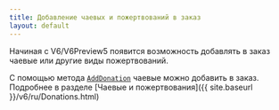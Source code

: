```yaml
---
title: Добавление чаевых и пожертвований в заказ
layout: default
---
```

Начиная с V6/V6Preview5 появится возможность добавлять в заказ чаевые или другие виды пожертвований.

С помощью метода [`AddDonation`](https://iiko.github.io/front.api.sdk/v6/html/M_Resto_Front_Api_IOperationService_AddDonation.htm) чаевые можно добавить в заказ.
Подробнее в разделе [Чаевые и пожертвования]({{ site.baseurl }}/v6/ru/Donations.html)